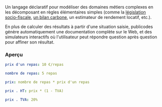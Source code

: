 Un langage déclaratif pour modéliser des domaines métiers complexes en les décomposant en règles élémentaires simples (comme la [législation socio-fiscale](https://github.com/betagouv/mon-entreprise/tree/master/publicodes),
[un bilan carbone](https://github.com/laem/futureco-data/blob/master/co2.yaml),
un estimateur de rendement locatif, etc.).

En plus de calculer des résultats à partir d'une situation saisie, publicodes génère automatiquement une documentation complète sur le Web, et des simulateurs interactifs où l'utilisateur peut répondre question après question pour affiner son résultat.

### Aperçu

```yaml
prix d'un repas: 10 €/repas

nombre de repas: 5 repas

prix: nombre de repas * prix d'un repas

prix . HT: prix * (1 - TVA)

prix . TVA: 20%
```
